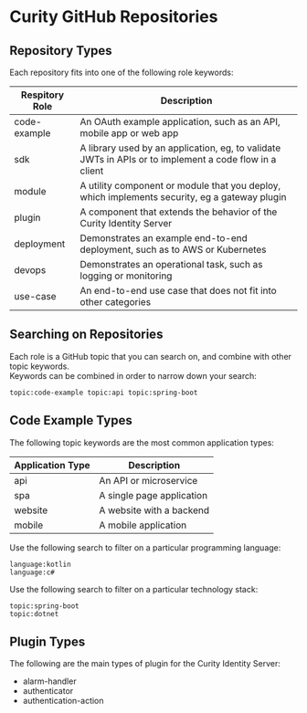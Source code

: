 # Curity GitHub Repositories

## Repository Types

Each repository fits into one of the following role keywords:

| Respitory Role | Description |
| -------------- | ----------- |
| code-example | An OAuth example application, such as an API, mobile app or web app |
| sdk | A library used by an application, eg, to validate JWTs in APIs or to implement a code flow in a client |
| module | A utility component or module that you deploy, which implements security, eg a gateway plugin |
| plugin | A component that extends the behavior of the Curity Identity Server |
| deployment | Demonstrates an example end-to-end deployment, such as to AWS or Kubernetes |
| devops | Demonstrates an operational task, such as logging or monitoring |
| use-case | An end-to-end use case that does not fit into other categories |

## Searching on Repositories

Each role is a GitHub topic that you can search on, and combine with other topic keywords.\
Keywords can be combined in order to narrow down your search:

```text
topic:code-example topic:api topic:spring-boot
```

## Code Example Types

The following topic keywords are the most common application types:

| Application Type | Description |
| ---------------- | ----------- |
| api | An API or microservice |
| spa | A single page application |
| website | A website with a backend |
| mobile | A mobile application |

Use the following search to filter on a particular programming language:

```text
language:kotlin
language:c#
```

Use the following search to filter on a particular technology stack:

```text
topic:spring-boot
topic:dotnet
```

## Plugin Types

The following are the main types of plugin for the Curity Identity Server:

- alarm-handler
- authenticator
- authentication-action
